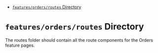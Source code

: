 <!-- START doctoc generated TOC please keep comment here to allow auto update -->
<!-- DON'T EDIT THIS SECTION, INSTEAD RE-RUN doctoc TO UPDATE -->

- [`features/orders/routes` Directory](#featuresordersroutes-directory)

<!-- END doctoc generated TOC please keep comment here to allow auto update -->

# `features/orders/routes` Directory

The routes folder should contain all the route components for the Orders feature pages.
